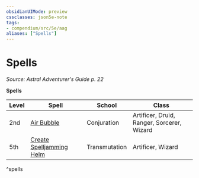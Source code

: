 ```yaml
---
obsidianUIMode: preview
cssclasses: json5e-note
tags:
- compendium/src/5e/aag
aliases: ["Spells"]
---
```

# Spells
*Source: Astral Adventurer's Guide p. 22* 

**Spells**

| Level | Spell | School | Class |
|-------|-------|--------|-------|
| 2nd | [Air Bubble](2-Mechanics/CLI/spells/air-bubble-aag.md) | Conjuration | Artificer, Druid, Ranger, Sorcerer, Wizard |
| 5th | [Create Spelljamming Helm](2-Mechanics/CLI/spells/create-spelljamming-helm-aag.md) | Transmutation | Artificer, Wizard |
^spells